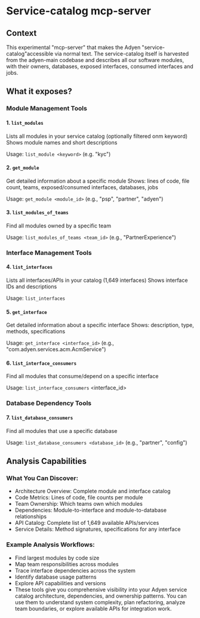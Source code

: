 # Service-catalog mcp-server

## Context
This experimental "mcp-server" that makes the Adyen "service-catalog"accessible via normal text.
The service-catalog itself is harvested from the adyen-main codebase and describes all our software modules, with their owners, databases, exposed interfaces, consumed interfaces and jobs.

## What it exposes?

### Module Management Tools

#### 1. ```list_modules```

Lists all modules in your service catalog (optionally filtered onm keyword) 
Shows module names and short descriptions

Usage: ```list_module <keyword>``` (e.g. "kyc")

#### 2. ```get_module```

Get detailed information about a specific module
Shows: lines of code, file count, teams, exposed/consumed interfaces, databases, jobs

Usage: ```get_module <module_id>``` (e.g., "psp", "partner", "adyen")

#### 3. ```list_modules_of_teams```

Find all modules owned by a specific team

Usage: ```list_modules_of_teams <team_id>``` (e.g., "PartnerExperience")

### Interface Management Tools

#### 4. ```list_interfaces```

Lists all interfaces/APIs in your catalog (1,649 interfaces)
Shows interface IDs and descriptions

Usage: ```list_interfaces```

#### 5. ```get_interface```

Get detailed information about a specific interface
Shows: description, type, methods, specifications

Usage: ```get_interface <interface_id>``` (e.g., "com.adyen.services.acm.AcmService")

#### 6. ```list_interface_consumers```

Find all modules that consume/depend on a specific interface

Usage: ```list_interface_consumers``` <interface_id>

### Database Dependency Tools

#### 7. ```list_database_consumers```

Find all modules that use a specific database

Usage: ```list_database_consumers <database_id>``` (e.g., "partner", "config")

## Analysis Capabilities

### What You Can Discover:

- Architecture Overview: Complete module and interface catalog
- Code Metrics: Lines of code, file counts per module
- Team Ownership: Which teams own which modules
- Dependencies: Module-to-interface and module-to-database relationships
- API Catalog: Complete list of 1,649 available APIs/services
- Service Details: Method signatures, specifications for any interface

### Example Analysis Workflows:

- Find largest modules by code size
- Map team responsibilities across modules
- Trace interface dependencies across the system
- Identify database usage patterns
- Explore API capabilities and versions
- These tools give you comprehensive visibility into your Adyen service catalog architecture, dependencies, and ownership patterns. You can use them to understand system 
complexity, plan refactoring, analyze team boundaries, or explore available APIs for integration work.
